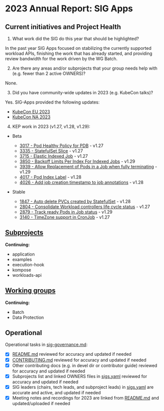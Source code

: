 # 2023 Annual Report: SIG Apps

## Current initiatives and Project Health

1. What work did the SIG do this year that should be highlighted?

  In the past year SIG Apps focused on stabilizing the currently supported workload
  APIs, finishing the work that has already started, and providing review bandwidth
  for the work driven by the WG Batch.

2. Are there any areas and/or subprojects that your group needs help with (e.g. fewer than 2 active OWNERS)?

  None.

3. Did you have community-wide updates in 2023 (e.g. KubeCon talks)?

  Yes. SIG-Apps provided the following updates:
  - [KubeCon EU 2023](https://youtu.be/OC9egbi8IQw?si=wKvIcvAkGkoeBLya)
  - [KubeCon NA 2023](https://youtu.be/7LNOTuo-bdE?si=REB0-pck2zk23dSx)

4. KEP work in 2023 (v1.27, v1.28, v1.29):

  - Beta
    - [3017 - Pod Healthy Policy for PDB](https://github.com/kubernetes/enhancements/tree/master/keps/sig-apps/3017-pod-healthy-policy-for-pdb) - v1.27
    - [3335 - StatefulSet Slice](https://github.com/kubernetes/enhancements/tree/master/keps/sig-apps/3335-statefulset-slice) - v1.27
    - [3715 - Elastic Indexed Job](https://github.com/kubernetes/enhancements/tree/master/keps/sig-apps/3715-elastic-indexed-job) - v1.27
    - [3850 - Backoff Limits Per Index For Indexed Jobs](https://github.com/kubernetes/enhancements/tree/master/keps/sig-apps/3850-backoff-limits-per-index-for-indexed-jobs) - v1.29
    - [3939 - Allow Replacement of Pods in a Job when fully terminating](https://github.com/kubernetes/enhancements/tree/master/keps/sig-apps/3939-allow-replacement-when-fully-terminated) - v1.29
    - [4017 - Pod Index Label](https://github.com/kubernetes/enhancements/tree/master/keps/sig-apps/4017-pod-index-label) - v1.28
    - [4026 - Add job creation timestamp to job annotations](https://github.com/kubernetes/enhancements/tree/master/keps/sig-apps/4026-crojob-scheduled-timestamp-annotation) - v1.28

  - Stable
    - [1847 - Auto delete PVCs created by StatefulSet](https://github.com/kubernetes/enhancements/tree/master/keps/sig-apps/1847-autoremove-statefulset-pvcs) - v1.28
    - [2804 - Consolidate Workload controllers life cycle status](https://github.com/kubernetes/enhancements/tree/master/keps/sig-apps/2804-consolidate-workload-controllers-status) - v1.27
    - [2879 - Track ready Pods in Job status](https://github.com/kubernetes/enhancements/tree/master/keps/sig-apps/2879-ready-pods-job-status) - v1.29
    - [3140 - TimeZone support in CronJob](https://github.com/kubernetes/enhancements/tree/master/keps/sig-apps/3140-TimeZone-support-in-CronJob) - v1.27

## [Subprojects](https://git.k8s.io/community/sig-apps#subprojects)

**Continuing:**
  - application
  - examples
  - execution-hook
  - kompose
  - workloads-api

## [Working groups](https://git.k8s.io/community/sig-apps#working-groups)

**Continuing:**
 - Batch
 - Data Protection

## Operational

Operational tasks in [sig-governance.md]:
- [x] [README.md] reviewed for accuracy and updated if needed
- [x] [CONTRIBUTING.md] reviewed for accuracy and updated if needed
- [x] Other contributing docs (e.g. in devel dir or contributor guide) reviewed for accuracy and updated if needed
- [x] Subprojects list and linked OWNERS files in [sigs.yaml] reviewed for accuracy and updated if needed
- [x] SIG leaders (chairs, tech leads, and subproject leads) in [sigs.yaml] are accurate and active, and updated if needed
- [x] Meeting notes and recordings for 2023 are linked from [README.md] and updated/uploaded if needed

[CONTRIBUTING.md]: https://git.k8s.io/community/sig-apps/CONTRIBUTING.md
[sig-governance.md]: https://git.k8s.io/community/committee-steering/governance/sig-governance.md
[README.md]: https://git.k8s.io/community/sig-apps/README.md
[sigs.yaml]: https://git.k8s.io/community/sigs.yaml
[devel]: https://git.k8s.io/community/contributors/devel/README.md
